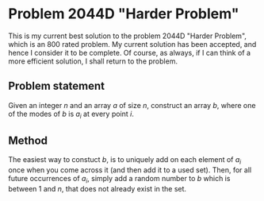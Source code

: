 # Problem 2044D "Harder Problem"
This is my current best solution to the problem 2044D "Harder Problem", which is an 800 rated problem. My current solution has been accepted, and hence I consider it to be complete. Of course, as always, if I can think of a more efficient solution, I shall return to the problem. 

## Problem statement
Given an integer $n$ and an array $a$ of size $n$, construct an array $b$, where one of the modes of $b$ is $a_i$ at every point $i$.

## Method
The easiest way to constuct $b$, is to uniquely add on each element of $a_i$ once when you come across it (and then add it to a used set). Then, for all future occurrences of $a_i$, simply add a random number to $b$ which is between $1$ and $n$, that does not already exist in the set.
